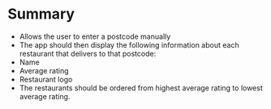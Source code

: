 # Summary
* Allows the user to enter a postcode manually
* The app should then display the following information about each restaurant that delivers to that postcode:
 * Name
 * Average rating
 * Restaurant logo
* The restaurants should be ordered from highest average rating to lowest average rating. 
